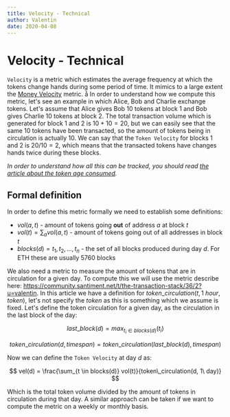 ```yaml
---
title: Velocity - Technical
author: Valentin
date: 2020-04-08
---
```

# Velocity - Technical

`Velocity` is a metric which estimates the average frequency at which the
tokens change hands during some period of time. It mimics to a large extent the
[Money Velocity](https://en.wikipedia.org/wiki/Velocity_of_money) metric.
å In order to understand how we
compute this metric, let's see an example in which Alice, Bob and Charlie
exchange tokens. Let's assume that Alice gives Bob 10 tokens at block 1 and Bob
gives Charlie 10 tokens at block 2. The total transaction volume which is
generated for block 1 and 2 is $10 + 10 = 20$, but we can easily see that the
same 10 tokens have been transacted, so the amount of tokens being in
circulation is actually $10$. We can say that the `Token Velocity` for blocks 1
and 2 is $20 / 10 = 2$, which means that the transacted tokens have changes
hands twice during these blocks.

_In order to understand how all this can be tracked, you should read [the
article about the token age
consumed](/metrics/age-consumed/age-consumed-technical)._

## Formal definition

In order to define this metric formally we need to establish some definitions:

- $vol(a, t)$ - amount of tokens going **out** of address $a$ at block $t$
- $vol(t) = \sum_{a} vol(a,t)$ - amount of tokens going out of all addresses in
  block $t$
- $blocks(d) = {t_1, t_2, ..., t_n}$ - the set of all blocks produced during day
  $d$. For ETH these are usually 5760 blocks

We also need a metric to measure the amount of tokens that are in circulation
for a given day. To compute this we will use the metric describe here:
https://community.santiment.net/t/the-transaction-stack/36/2?u=valentin. In this
article we have a definition for $token\_circulation(t,1\ hour, token)$, let's
not specify the $token$ as this is something which we assume is fixed. Let's
define the token circulation for a given day, as the circulation in the last
block of the day:

$$
last\_block(d) = max_{t_i \in blocks(d)}(t_i)
$$

$$
token\_circulation(d, timespan) = token\_circulation(last\_block(d), timespan)
$$

Now we can define the `Token Velocity` at day $d$ as:

$$
vel(d) = \frac{\sum_{t \in blocks(d)} vol(t)}{token\_circulation(d, 1\ day)}
$$

Which is the total token volume divided by the amount of tokens in circulation
during that day. A similar approach can be taken if we want to compute the
metric on a weekly or monthly basis.
